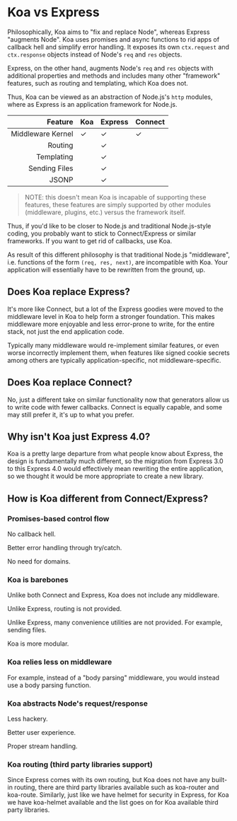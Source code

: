 # Koa vs Express

  Philosophically, Koa aims to "fix and replace Node", whereas Express "augments Node".
  Koa uses promises and async functions to rid apps of callback hell and simplify error handling.
  It exposes its own `ctx.request` and `ctx.response` objects instead of Node's `req` and `res` objects.

  Express, on the other hand, augments Node's `req` and `res` objects with additional properties and methods
  and includes many other "framework" features, such as routing and templating, which Koa does not.

  Thus, Koa can be viewed as an abstraction of Node.js's `http` modules, where as Express is an application framework for Node.js.

| Feature           | Koa | Express | Connect |
|------------------:|-----|---------|---------|
| Middleware Kernel | ✓   | ✓       | ✓       |
| Routing           |     | ✓       |         |
| Templating        |     | ✓       |         |
| Sending Files     |     | ✓       |         |
| JSONP             |     | ✓       |         |

> NOTE: this doesn't mean Koa is incapable of supporting these features, these features are simply supported by other modules (middleware, plugins, etc.) versus the framework itself.

  Thus, if you'd like to be closer to Node.js and traditional Node.js-style coding, you probably want to stick to Connect/Express or similar frameworks.
  If you want to get rid of callbacks, use Koa.

  As result of this different philosophy is that traditional Node.js "middleware", i.e. functions of the form `(req, res, next)`, are incompatible with Koa. Your application will essentially have to be rewritten from the ground, up.

## Does Koa replace Express?

  It's more like Connect, but a lot of the Express goodies
  were moved to the middleware level in Koa to help form
  a stronger foundation. This makes middleware more enjoyable
  and less error-prone to write, for the entire stack, not
  just the end application code.

  Typically many middleware would
  re-implement similar features, or even worse incorrectly implement them,
  when features like signed cookie secrets among others are typically application-specific,
  not middleware-specific.

## Does Koa replace Connect?

  No, just a different take on similar functionality
  now that generators allow us to write code with fewer
  callbacks. Connect is equally capable, and some may still prefer it,
  it's up to what you prefer.

## Why isn't Koa just Express 4.0?

  Koa is a pretty large departure from what people know about Express,
  the design is fundamentally much different, so the migration from
  Express 3.0 to this Express 4.0 would effectively mean rewriting
  the entire application, so we thought it would be more appropriate
  to create a new library.

## How is Koa different from Connect/Express?

### Promises-based control flow

  No callback hell.

  Better error handling through try/catch.

  No need for domains.

### Koa is barebones

  Unlike both Connect and Express, Koa does not include any middleware.

  Unlike Express, routing is not provided.

  Unlike Express, many convenience utilities are not provided. For example, sending files.

  Koa is more modular.

### Koa relies less on middleware

  For example, instead of a "body parsing" middleware, you would instead use a body parsing function.

### Koa abstracts Node's request/response

  Less hackery.

  Better user experience.

  Proper stream handling.

### Koa routing (third party libraries support)

  Since Express comes with its own routing, but Koa does not have
  any built-in routing, there are third party libraries available such as
  koa-router and koa-route.
  Similarly, just like we have helmet for security in Express, for Koa
  we have koa-helmet available and the list goes on for Koa available third
  party libraries.
